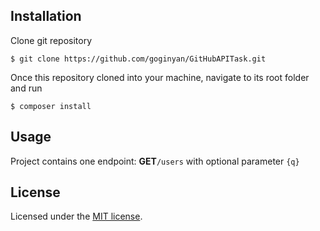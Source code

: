 ## Installation

Clone git repository

```
$ git clone https://github.com/goginyan/GitHubAPITask.git
```

Once this repository cloned into your machine, navigate to its root folder and run
```
$ composer install
```

## Usage

Project contains one endpoint: <strong>GET</strong>``/users`` with optional parameter ``{q}``


## License

Licensed under the [MIT license](https://opensource.org/licenses/MIT).
